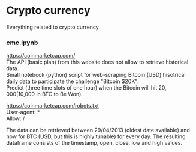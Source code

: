 # Crypto currency

Everything related to crypto currency.

### cmc.ipynb

https://coinmarketcap.com/  
The API (basic plan) from this website does not allow to retrieve historical data.  
Small notebook (python) script for web-scraping Bitcoin (USD) hisotrical daily data to participate the challenge "Bitcoin $20K":  
Predict (three time slots of one hour) when the Bitcoin will hit $20,000 ($10,000 in BTC to Be Won).  

https://coinmarketcap.com/robots.txt  
User-agent: *  
Allow: /  

The data can be retrieved between 29/04/2013 (oldest date available) and now for BTC (USD, but this is highly tunable) for every day.
The resulting dataframe consists of the timestamp, open, close, low and high values.
